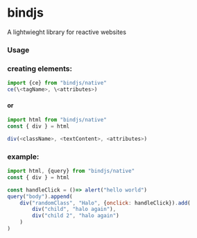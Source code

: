 # bindjs
A lightwieght library for reactive websites

### Usage
### creating elements:
```js
import {ce} from "bindjs/native"
ce(\<tagName>, \<attributes>)
```
#### or
```js
import html from "bindjs/native"
const { div } = html

div(<className>, <textContent>, <attributes>)
```
### example:
```js
import html, {query} from "bindjs/native"
const { div } = html

const handleClick = ()=> alert("hello world")
query("body").append(
    div("randomClass", "Halo", {onclick: handleClick}).add(
        div("child", "halo again"),
        div("child 2", "halo again")
    )
)
```